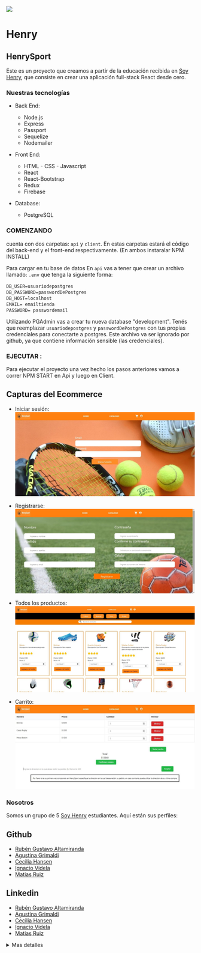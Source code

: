<p align='left'>
    <img src='https://static.wixstatic.com/media/85087f_0d84cbeaeb824fca8f7ff18d7c9eaafd~mv2.png/v1/fill/w_160,h_30,al_c,q_85,usm_0.66_1.00_0.01/Logo_completo_Color_1PNG.webp' </img>
</p>

# Henry

## HenrySport
Este es un proyecto que creamos a partir de la educación recibida en [Soy Henry](https://www.soyhenry.com/), que consiste en crear una aplicación full-stack React desde cero.

### Nuestras tecnologías

- Back End:
    + Node.js
    + Express
    + Passport
    + Sequelize
    + Nodemailer

- Front End:
    + HTML - CSS - Javascript
    + React
    + React-Bootstrap
    + Redux
    + Firebase

- Database: 
    + PostgreSQL

### COMENZANDO

cuenta con dos carpetas: `api` y `client`. En estas carpetas estará el código del back-end y el front-end respectivamente. (En ambos instaralar NPM INSTALL)

Para cargar en tu base de datos En `api` vas a tener que crear un archivo llamado: `.env` que tenga la siguiente forma:

```
DB_USER=usuariodepostgres
DB_PASSWORD=passwordDePostgres
DB_HOST=localhost
EMAIL= emailtienda 
PASSWORD= passwordemail
```
Utilizando PGAdmin vas a crear tu nueva database "development".
Tenés que reemplazar `usuariodepostgres` y `passwordDePostgres` con tus propias credenciales para conectarte a postgres. Este archivo va ser ignorado por github, ya que contiene información sensible (las credenciales).


### EJECUTAR :
 
 Para ejecutar el proyecto una vez hecho los pasos anteriores vamos a correr NPM START en Api y luego en Client.


## Capturas del Ecommerce
 - Iniciar sesión: 
 ![alt text](./readmeImages/0.jpeg "Inicio de sesión")

 - Registrarse:
![alt text](./readmeImages/3.jpeg "Registrarse")

- Todos los productos:
![alt text](./readmeImages/2.jpeg "Productos")

 - Carrito:
![alt text](./readmeImages/1.jpeg "Carrito")

### Nosotros
Somos un grupo de 5 [Soy Henry](https://www.soyhenry.com/) estudiantes. Aquí están sus perfiles: 

## Github
- [Rubén Gustavo Altamiranda](https://github.com/ioogustavo)
- [Agustina Grimaldi](https://github.com/AgusGrimaldi)
- [Cecilia Hansen](https://github.com/cecihansen)
- [Ignacio Videla](https://github.com/ignaciovid)
- [Matias Ruiz](https://github.com/matiasruizmdz)

## Linkedin
- [Rubén Gustavo Altamiranda](https://www.linkedin.com/in/gustavoaltamiranda/)
- [Agustina Grimaldi](https://www.linkedin.com/in/agustina-belen-grimaldi-b214301b3/)
- [Cecilia Hansen](https://www.linkedin.com/in/hansen-cecilia/)
- [Ignacio Videla](https://www.linkedin.com/in/ignacio-videla-7b00711b3/)
- [Matias Ruiz](https://www.linkedin.com/in/matias-ruiz-mdz/)







<details><summary>Mas detalles</summary>
<p>


#### Requerimientos

La aplicación del e-commerce va a contar con los siguientes requerimientos:

#### Usuarios no Autenticados

Un Visitante anónimo debería poder navegar tu e-commerce, ver y buscar productos.

###### Como un Guest yo quiero...

- PRODUCTOS:
    + ...ver la lista completa de productos (catálogo), para ver todo lo disponible para comprar.
    + ...refinar el listado por categorías, para poder ver los items en los que estoy interesado.
    + ...buscas productos, para poder encontrar rápido los productos que quiero comprar.
    + ...ver los detalles de un producto individual (incluida las fotos, descripciones, reviews, etc...), asi puede determinar si quiero ese producto o no.
    
- CARRITO:
    + ...poder agregar items a mi carrito de compras desde el listado o desde a página de detalles de un producto, para poder comprarlos despues.
    + ...sacar items de mi carrito, en caso que decida no quererlos.
    + ...editar cantidades de los items de mi carrito, en caso que quiera mas o menos cantidad de un item en particular.
    + ...refrescar la página, o irme y volver, y todavía tener mi carrito de compras (sin haberme creado una cuenta). (Podés usar sessionStorage, localStorage, cookies, o JWT).
    + ...poder crearme una cuenta, loguearme y seguir editando ese mismo carrito, asi no pierdo los items seleccionados.
- CHECKOUT:
    + ...poder comprar todos los items de un mi carrito.
    + ...especificar una dirección de envio y un email cuando hago el checkout, asi me envien la compra a lugar que dije.
    + ...recibir un email de confirmación que hice la compra.
    + ...recibir un email de notificación cuando la orden fue despachada.
- GESTION DE CUENTA:
    + ...poder crear una cuenta, asi puede hacer otras cosas como dejar un review.
    + ...poder logearme usando Google o Github, para no tener que acordarme de un password nuevo.

##### Usuarios Autenticados

Los usuarios que hayan creado su cuenta, podrán hacer todo lo que puede hacer un usuario guest y además:

##### Como un Usuario Autenticado yo quiero...

- GESTION DE CUENTA:
    + ...poder desloguearme, asi nadie más pueda usar mi sesión.
    + ...ver el historial de ordenes previas, asi puede reever las ordenes que hice en el pasado.
    + ...ver los detalles de una orden que hice en el pasado, incluyendo:
        * Los items comprados, con sus cantidades.
        * Links a la página del producto comprado.
        * Fecha y hora de la compra.
- REVIEWS:
    + ...poder dejar reviews a los productos, que incluyan texto y un sistema de cinco estrellas.

#### Admin

Los usuarios administradores pueden manejar el sitio, los productos que se listan y los items que están disponibles.

##### Como un administrador yo quiero...

- GESTION DE PRODUCTOS:
    + ...poder crear y editar productos, con nombre, descripción, precio y uno o más fotos, tal que los visitantes puedan ver la última información de lo que se vende.
    + ...poder crear categorías, para que los usuarios puedan filtrar los items.
    + ...poder agregar o sacar categorías de los items (los items deben poder aceptar múltiples categorías).
    + ...gestionar la disponibilidad de un item. (un item que no esta disponible, no deberá estar listado en la página, pero su detalle debe seguir siendo accesible desde el historial de compras o con su URL, pero debe mencionar que el item no está disponible).

- GESTION DE ORDENES:
    + ...poder ver una lista de todas las ordenes, para poder ver y revisar las ordener.
    + ...poder filtrar as ordenes por su estado (creada, procesando, cancelada, completa).
    + ver los detalles de una orden específica, asi puedo revisarla y actualizar su estado.
    + ...poder cambiar el estado de una orden (creada => procesando, procesando => cancelada || completa).

- GESTION DE USUARIOS:
    + ...poder hacer que un usuario se convierta en admin.
    + ...borrar a un usuario, asi no puedan logearse más.
    + ...forzar una password reset para un usuario.

</p>
</details>
